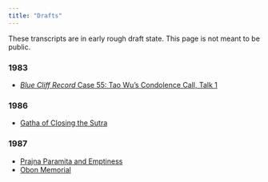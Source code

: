 ```yaml
---
title: "Drafts"
---
```


These transcripts are in early rough draft state. This page is not meant to be public.

### 1983

- [*Blue Cliff Record* Case 55: Tao Wu’s Condolence Call, Talk 1](1984-02-18-Blue-Cliff-Record-Case-55-Talk-1)

### 1986

- [Gatha of Closing the Sutra](1986-07-26-Gatha-of-Closing-the-Sutra)

### 1987

- [Prajna Paramita and Emptiness](1987-05-02-Prajna-Paramita-and-Emptiness)
- [Obon Memorial](1987-07-15-Obon-Memorial)

<a name="end">
